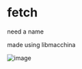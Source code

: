 # fetch

need a name

made using libmacchina

![image](https://user-images.githubusercontent.com/106615943/232167759-6ad5122a-a9b6-4e49-ba3b-7570fd8ac6ff.png)
